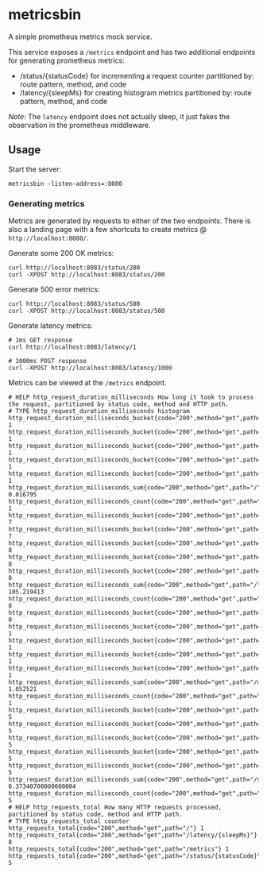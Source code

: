 # metricsbin

A simple prometheus metrics mock service.

This service exposes a `/metrics` endpoint and has two additional endpoints for generating prometheus metrics:

* /status/{statusCode} for incrementing a request counter partitioned by: route pattern, method, and code
* /latency/{sleepMs} for creating histogram metrics partitioned by: route pattern, method, and code

_Note:_ The `latency` endpoint does not actually sleep, it just fakes the observation in the prometheus middleware.


## Usage

Start the server:

```shell
metricsbin -listen-address=:8080
```

### Generating metrics

Metrics are generated by requests to either of the two endpoints. There is also a landing page with a few shortcuts to create metrics @  `http://localhost:8080/`.


Generate some 200 OK metrics:

```shell
curl http://localhost:8083/status/200
curl -XPOST http://localhost:8083/status/200
```

Generate 500 error metrics:

```shell
curl http://localhost:8083/status/500
curl -XPOST http://localhost:8083/status/500
```

Generate latency metrics:

```shell
# 1ms GET response 
curl http://localhost:8083/latency/1

# 1000ms POST response
curl -XPOST http://localhost:8083/latency/1000
```

Metrics can be viewed at the `/metrics` endpoint.

```prom
# HELP http_request_duration_milliseconds How long it took to process the request, partitioned by status code, method and HTTP path.
# TYPE http_request_duration_milliseconds histogram
http_request_duration_milliseconds_bucket{code="200",method="get",path="/",le="1"} 1
http_request_duration_milliseconds_bucket{code="200",method="get",path="/",le="10"} 1
http_request_duration_milliseconds_bucket{code="200",method="get",path="/",le="100"} 1
http_request_duration_milliseconds_bucket{code="200",method="get",path="/",le="1000"} 1
http_request_duration_milliseconds_bucket{code="200",method="get",path="/",le="+Inf"} 1
http_request_duration_milliseconds_sum{code="200",method="get",path="/"} 0.016795
http_request_duration_milliseconds_count{code="200",method="get",path="/"} 1
http_request_duration_milliseconds_bucket{code="200",method="get",path="/latency/{sleepMs}",le="1"} 7
http_request_duration_milliseconds_bucket{code="200",method="get",path="/latency/{sleepMs}",le="10"} 7
http_request_duration_milliseconds_bucket{code="200",method="get",path="/latency/{sleepMs}",le="100"} 8
http_request_duration_milliseconds_bucket{code="200",method="get",path="/latency/{sleepMs}",le="1000"} 8
http_request_duration_milliseconds_bucket{code="200",method="get",path="/latency/{sleepMs}",le="+Inf"} 8
http_request_duration_milliseconds_sum{code="200",method="get",path="/latency/{sleepMs}"} 105.219413
http_request_duration_milliseconds_count{code="200",method="get",path="/latency/{sleepMs}"} 8
http_request_duration_milliseconds_bucket{code="200",method="get",path="/metrics",le="1"} 0
http_request_duration_milliseconds_bucket{code="200",method="get",path="/metrics",le="10"} 1
http_request_duration_milliseconds_bucket{code="200",method="get",path="/metrics",le="100"} 1
http_request_duration_milliseconds_bucket{code="200",method="get",path="/metrics",le="1000"} 1
http_request_duration_milliseconds_bucket{code="200",method="get",path="/metrics",le="+Inf"} 1
http_request_duration_milliseconds_sum{code="200",method="get",path="/metrics"} 1.052521
http_request_duration_milliseconds_count{code="200",method="get",path="/metrics"} 1
http_request_duration_milliseconds_bucket{code="200",method="get",path="/status/{statusCode}",le="1"} 5
http_request_duration_milliseconds_bucket{code="200",method="get",path="/status/{statusCode}",le="10"} 5
http_request_duration_milliseconds_bucket{code="200",method="get",path="/status/{statusCode}",le="100"} 5
http_request_duration_milliseconds_bucket{code="200",method="get",path="/status/{statusCode}",le="1000"} 5
http_request_duration_milliseconds_bucket{code="200",method="get",path="/status/{statusCode}",le="+Inf"} 5
http_request_duration_milliseconds_sum{code="200",method="get",path="/status/{statusCode}"} 0.37340700000000004
http_request_duration_milliseconds_count{code="200",method="get",path="/status/{statusCode}"} 5
# HELP http_requests_total How many HTTP requests processed, partitioned by status code, method and HTTP path.
# TYPE http_requests_total counter
http_requests_total{code="200",method="get",path="/"} 1
http_requests_total{code="200",method="get",path="/latency/{sleepMs}"} 8
http_requests_total{code="200",method="get",path="/metrics"} 1
http_requests_total{code="200",method="get",path="/status/{statusCode}"} 5
```